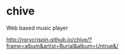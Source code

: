 chive
=====

Web based music player

http://rorycrispin.github.io/chive/?frame=album&artist=Burial&album=Untrue&/
